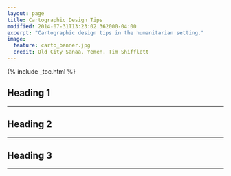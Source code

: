 ```yaml
---
layout: page
title: Cartographic Design Tips
modified: 2014-07-31T13:23:02.362000-04:00
excerpt: "Cartographic design tips in the humanitarian setting."
image:
  feature: carto_banner.jpg
  credit: Old City Sanaa, Yemen. Tim Shifflett
---
```


{% include _toc.html %}


## Heading 1

---

## Heading 2

---
## Heading 3

---